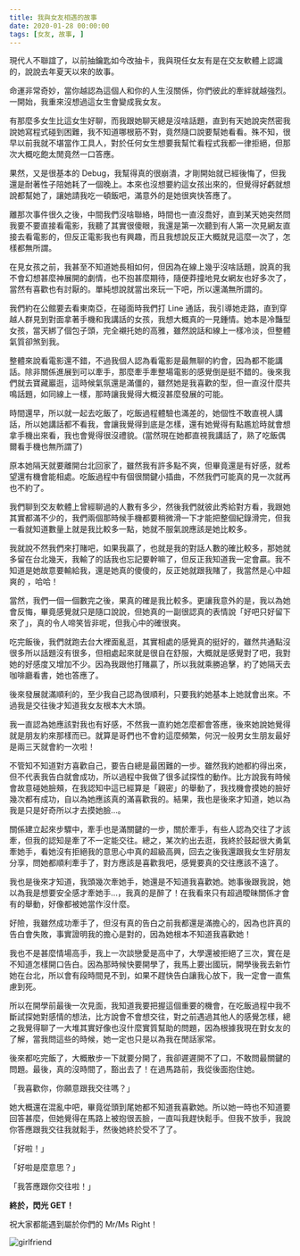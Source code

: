 ```yaml
---
title: 我與女友相遇的故事
date: 2020-01-28 00:00:00
tags: [女友, 故事, ]
---
```


現代人不聯誼了，以前抽鑰匙如今改抽卡，我與現任女友有是在交友軟體上認識的，說說去年夏天以來的故事。

命運非常奇妙，當你越認為這個人和你的人生沒關係，你們彼此的牽絆就越強烈。一開始，我重來沒想過這女生會變成我女友。

<!-- more -->
有那麼多女生比這女生好聊，而我跟她聊天總是沒啥話題，直到有天她說突然密我說她寫程式碰到困難，我不知道哪根筋不對，竟然隨口說要幫她看看。殊不知，很早以前我就不堪當作工具人，對於任何女生想要我幫忙看程式我都一律拒絕，但那次大概吃飽太閒竟然一口答應。

果然，又是很基本的 Debug，我幫得真的很崩潰，才剛開始就已經後悔了，但我還是耐著性子陪她耗了一個晚上。本來也沒想要約這女孩出來的，但覺得好虧就想說都幫她了，讓她請我吃一頓飯吧，滿意外的是她很爽快答應了。

離那次事件很久之後，中間我們沒啥聯絡，時間也一直沒喬好，直到某天她突然問我要不要直接看電影，我聽了其實很傻眼，我還是第一次聽到有人第一次見網友直接去看電影的，但反正電影我也有興趣，而且我想說反正大概就見這麼一次了，怎樣都無所謂。

在見女孩之前，我甚至不知道她長相如何，但因為在線上幾乎沒啥話題，說真的我不會幻想甚麼神展開的劇情，也不抱甚麼期待，隨便莽撞地見女網友也好多次了，當然有喜歡也有討厭的。單純想說就當出來玩一下吧，所以還滿無所謂的。

我們約在公館要去看東南亞，在碰面時我們打 Line 通話，我引導她走路，直到穿越人群見到對面拿著手機和我講話的女孩，我想大概真的一見鍾情。她本是冷豔型女孩，當天綁了個包子頭，完全襯托她的高雅，雖然說話和線上一樣冷淡，但整體氣質卻煞到我。

整體來說看電影還不錯，不過我個人認為看電影是最無聊的約會，因為都不能講話。除非關係進展到可以牽手，那麼牽手牽整場電影的感覺倒是挺不錯的。後來我們就去寶藏巖逛，這時候氣氛還是滿僵的，雖然她是我喜歡的型，但一直沒什麼共鳴話題，如同線上一樣，那時讓我覺得大概沒甚麼發展的可能。

時間還早，所以就一起去吃飯了，吃飯過程體驗也滿差的，她個性不敢直視人講話，所以她講話都不看我，會讓我覺得到底是怎樣，還有她覺得有點尷尬時就會想拿手機出來看，我也會覺得很沒禮貌。(當然現在她都直視我講話了，熟了吃飯偶爾看手機也無所謂了)

原本她隔天就要離開台北回家了，雖然我有許多點不爽，但畢竟還是有好感，就希望還有機會能相處。吃飯過程中有個很關鍵小插曲，不然我們可能真的見一次就再也不約了。

我們聊到交友軟體上曾經聊過的人數有多少，然後我們就彼此秀給對方看，我跟她其實都滿不少的，我們兩個那時候手機都要稍微滑一下才能把整個紀錄滑完，但我一看就知道數量上就是我比較多一點，她就不服氣說應該是她比較多。

我就說不然我們來打賭吧，如果我贏了，也就是我的對話人數的確比較多，那她就多留在台北幾天，我輸了的話我也忘記要幹嘛了，但反正我知道我一定會贏。我不知道是她故意要輸給我，還是她真的傻傻的，反正她就跟我賭了，我當然是心中超爽的 ，哈哈！

當然，我們一個一個數完之後，果真的確是我比較多。更讓我意外的是，我以為她會反悔，畢竟感覺就只是隨口說說，但她真的一副很認真的表情說「好吧只好留下來了」，真的令人啼笑皆非呢，但我心中的確很爽。

吃完飯後，我們就跑去台大裡面亂逛，其實相處的感覺真的挺好的，雖然共通點沒很多所以話題沒有很多，但相處起來就是很自在舒服，大概就是感覺對了吧，我對她的好感度又增加不少。因為我跟他打賭贏了，所以我就乘勝追擊，約了她隔天去咖啡廳看書，她也答應了。

後來發展就滿順利的，至少我自己認為很順利，只要我約她基本上她就會出來。不過我是交往後才知道我女友根本大木頭。

我一直認為她應該對我也有好感，不然我一直約她怎麼都會答應，後來她說她覺得就是朋友約來那樣而已。就算是哥們也不會約這麼頻繁，何況一般男女生朋友最好是兩三天就會約一次啦！

不管知不知道對方喜歡自己，要告白總是最困難的一步。雖然我約她都約得出來，但不代表我告白就會成功，所以過程中我做了很多試探性的動作。比方說我有時候會故意碰她臉頰，在我認知中這已經算是「親密」的舉動了，我找機會摸她的臉好幾次都有成功，自以為她應該真的滿喜歡我的。結果，我也是後來才知道，她以為我是只是好奇所以才去摸她臉…。

關係建立起來步驟中，牽手也是滿關鍵的一步，關於牽手，有些人認為交往了才該牽，但我的認知是牽了不一定能交往。總之，某次約出去逛，我終於鼓起很大勇氣牽她手，看她沒有拒絕我的意思心中真的超級高興，回去之後我還跟我女生好朋友分享，問她都順利牽手了，對方應該是喜歡我吧，感覺要真的交往應該不遠了。

我也是後來才知道，我頭幾次牽她手，她還是不知道我喜歡她。她事後跟我說，她以為我是想要安全感才牽她手…，我真的是醉了！在我看來只有超過曖昧關係才會有的舉動，好像都被她當作沒什麼。

好險，我雖然成功牽手了，但沒有真的告白之前我都還是滿擔心的，因為也許真的告白會失敗，事實證明我的擔心是對的，因為她根本不知道我喜歡她！

我也不是甚麼情場高手，我上一次談戀愛是高中了，大學還被拒絕了三次，實在是不知道怎樣開口告白。因為那時候快要開學了，我馬上要出國玩，開學後我去新竹她在台北，所以會有段時間見不到，如果不趕快告白讓我心放下，我一定會一直焦慮到死。

所以在開學前最後一次見面，我知道我要把握這個重要的機會，在吃飯過程中我不斷試探她對感情的想法，比方說會不會想交往，對之前遇過其他人的感覺怎樣，總之我覺得聊了一大堆其實好像也沒什麼實質幫助的問題，因為根據我現在對女友的了解，當我問這些的時候，她一定也只是以為我在閒話家常。

後來都吃完飯了，大概散步一下就要分開了，我卻遲遲開不了口，不敢問最關鍵的問題。最後，真的沒時間了，豁出去了！在過馬路前，我從後面抱住她。

「我喜歡你，你願意跟我交往嗎？」

她大概還在混亂中吧，畢竟從頭到尾她都不知道我喜歡她。所以她一時也不知道要回答甚麼，但她覺得在馬路上被抱很丟臉，一直叫我趕快鬆手。但我不放手，我說你答應跟我交往我就鬆手，然後她終於受不了了。

「好啦！」

「好啦是麼意思？」

「我答應跟你交往啦！」

**終於，閃光 GET！**

祝大家都能遇到屬於你們的 Mr/Ms Right！

![girlfriend](https://user-images.githubusercontent.com/18013815/73251730-7771e500-41f4-11ea-91c7-868d78159bd0.jpg)
